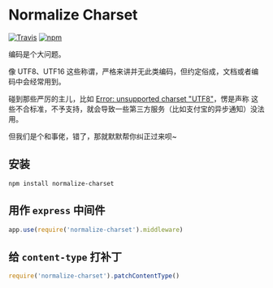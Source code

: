 # Normalize Charset

[![Travis](https://img.shields.io/travis/arniu/normalize-charset.svg)]()
[![npm](https://img.shields.io/npm/v/normalize-charset.svg)]()

编码是个大问题。

像 UTF8、UTF16 这些称谓，严格来讲并无此类编码，但约定俗成，文档或者编码中会经常用到。

碰到那些严厉的主儿，比如 [Error: unsupported charset "UTF8"](https://github.com/expressjs/body-parser/issues/50)，愣是声称
这些不合标准，不予支持，就会导致一些第三方服务（比如支付宝的异步通知）没法用。

但我们是个和事佬，错了，那就默默帮你纠正过来呗~

## 安装

```
npm install normalize-charset
```

## 用作 `express` 中间件

```javascript
app.use(require('normalize-charset').middleware)
```

## 给 `content-type` 打补丁

```javascript
require('normalize-charset').patchContentType()
```
